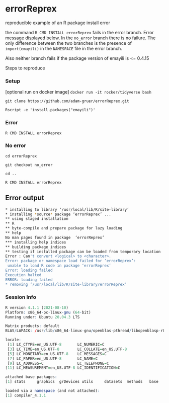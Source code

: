 # errorReprex
reproducible example of an R package install error

the command ```R CMD INSTALL errorReprex``` fails in the error branch. Error message displayed below.
In the `no_error` branch there is no failure.  The only difference between the two branches is the presence of
`import(emayili)` in the `NAMESPACE` file in the error branch.

Also neither branch fails if the package version of emayili is <= 0.4.15

Steps to reproduce

### Setup

[optional run on docker image] `docker run -it rocker/tidyverse bash`

`git clone https://github.com/adam-gruer/errorReprex.git`

`Rscript -e 'install.packages("emayili")'`

### Error
`R CMD INSTALL errorReprex`

### No error

`cd errorReprex`

`git checkout no_error`

`cd ..`

`R CMD INSTALL errorReprex`


## Error output

```sh
* installing to library ‘/usr/local/lib/R/site-library’
* installing *source* package ‘errorReprex’ ...
** using staged installation
** R
** byte-compile and prepare package for lazy loading
** help
No man pages found in package  ‘errorReprex’
*** installing help indices
** building package indices
** testing if installed package can be loaded from temporary location
Error : Can't convert <logical> to <character>.
Error: package or namespace load failed for ‘errorReprex’:
 unable to load R code in package ‘errorReprex’
Error: loading failed
Execution halted
ERROR: loading failed
* removing ‘/usr/local/lib/R/site-library/errorReprex’

```

### Session Info

```r
R version 4.1.1 (2021-08-10)
Platform: x86_64-pc-linux-gnu (64-bit)
Running under: Ubuntu 20.04.3 LTS

Matrix products: default
BLAS/LAPACK: /usr/lib/x86_64-linux-gnu/openblas-pthread/libopenblasp-r0.3.8.so

locale:
 [1] LC_CTYPE=en_US.UTF-8       LC_NUMERIC=C
 [3] LC_TIME=en_US.UTF-8        LC_COLLATE=en_US.UTF-8
 [5] LC_MONETARY=en_US.UTF-8    LC_MESSAGES=C
 [7] LC_PAPER=en_US.UTF-8       LC_NAME=C
 [9] LC_ADDRESS=C               LC_TELEPHONE=C
[11] LC_MEASUREMENT=en_US.UTF-8 LC_IDENTIFICATION=C

attached base packages:
[1] stats     graphics  grDevices utils     datasets  methods   base

loaded via a namespace (and not attached):
[1] compiler_4.1.1

```
